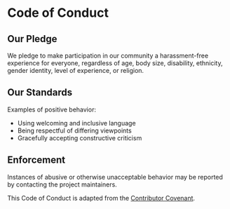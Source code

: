 # Code of Conduct

## Our Pledge
We pledge to make participation in our community a harassment-free experience for everyone, regardless of age, body size, disability, ethnicity, gender identity, level of experience, or religion.

## Our Standards
Examples of positive behavior:
- Using welcoming and inclusive language
- Being respectful of differing viewpoints
- Gracefully accepting constructive criticism

## Enforcement
Instances of abusive or otherwise unacceptable behavior may be reported by contacting the project maintainers.

This Code of Conduct is adapted from the [Contributor Covenant](https://www.contributor-covenant.org/version/2/1/code_of_conduct/).
